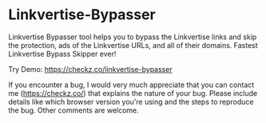 # Linkvertise-Bypasser
Linkvertise Bypasser tool helps you to bypass the Linkvertise links and skip the protection, ads of the Linkvertise URLs, and all of their domains. Fastest Linkvertise Bypass Skipper ever!

Try Demo: https://checkz.co/linkvertise-bypasser

If you encounter a bug, I would very much appreciate that you can contact me (https://checkz.co/) that explains the nature of your bug. Please include details like which browser version you're using and the steps to reproduce the bug. Other comments are welcome.
